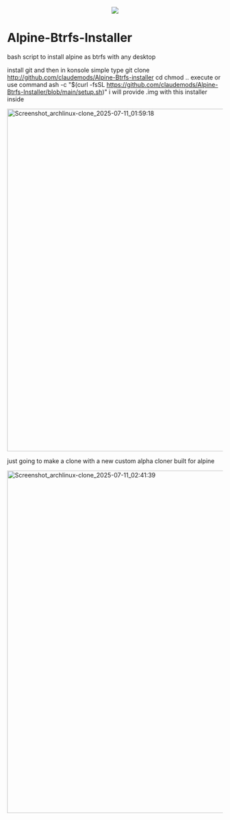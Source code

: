 <p align="center">
  <img src="https://i.postimg.cc/d1VR617H/alpine.webp">
</p>




# Alpine-Btrfs-Installer
bash script to install alpine as btrfs with any desktop

install git and then in konsole simple type git clone http://github.com/claudemods/Alpine-Btrfs-installer cd chmod .. execute
or use command ash -c "$(curl -fsSL https://github.com/claudemods/Alpine-Btrfs-Installer/blob/main/setup.sh)"
i will provide .img with this installer inside



<img width="1280" height="800" alt="Screenshot_archlinux-clone_2025-07-11_01:59:18" src="https://github.com/user-attachments/assets/ece6ea61-7a4b-40d9-b4c1-d93d040a30d9" />


just going to make a clone with a new custom alpha cloner built for alpine 

<img width="1280" height="800" alt="Screenshot_archlinux-clone_2025-07-11_02:41:39" src="https://github.com/user-attachments/assets/ba27567a-fc71-4f26-8233-dce510c8b61a" />


